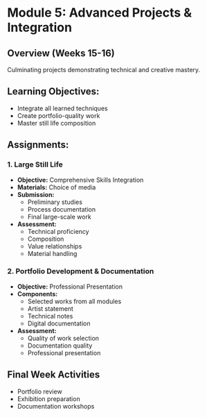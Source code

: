 # Module 5: Advanced Projects & Integration

## Overview (Weeks 15-16)
Culminating projects demonstrating technical and creative mastery.

## Learning Objectives:
- Integrate all learned techniques
- Create portfolio-quality work
- Master still life composition

## Assignments:

### 1. Large Still Life
- **Objective:** Comprehensive Skills Integration
- **Materials:** Choice of media
- **Submission:**
  - Preliminary studies
  - Process documentation
  - Final large-scale work
- **Assessment:**
  - Technical proficiency
  - Composition
  - Value relationships
  - Material handling

### 2. Portfolio Development & Documentation
- **Objective:** Professional Presentation
- **Components:**
  - Selected works from all modules
  - Artist statement
  - Technical notes
  - Digital documentation
- **Assessment:**
  - Quality of work selection
  - Documentation quality
  - Professional presentation

## Final Week Activities
- Portfolio review
- Exhibition preparation
- Documentation workshops